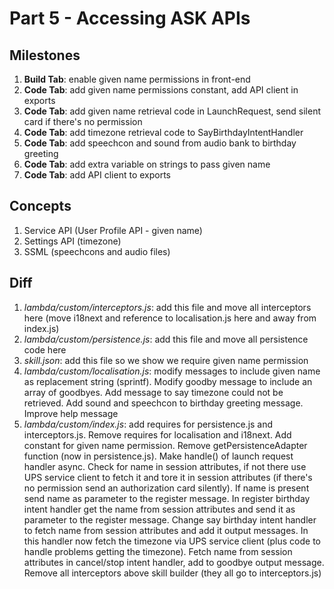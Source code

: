 # Part 5 - Accessing ASK APIs

## Milestones

1. **Build Tab**: enable given name permissions in front-end
2. **Code Tab**: add given name permissions constant, add API client in exports
3. **Code Tab**: add given name retrieval code in LaunchRequest, send silent card if there's no permission
4. **Code Tab**: add timezone retrieval code to SayBirthdayIntentHandler
5. **Code Tab**: add speechcon and sound from audio bank to birthday greeting
6. **Code Tab**: add extra variable on strings to pass given name
7. **Code Tab**: add API client to exports

## Concepts

1. Service API (User Profile API - given name)
2. Settings API (timezone)
3. SSML (speechcons and audio files)

## Diff

1. *lambda/custom/interceptors.js*: add this file and move all interceptors here (move i18next and reference to localisation.js here and away from index.js)
2. *lambda/custom/persistence.js*: add this file and move all persistence code here
3. *skill.json*: add this file so we show we require given name permission
4. *lambda/custom/localisation.js*: modify messages to include given name as replacement string (sprintf). Modify goodby message to include an array of goodbyes. Add message to say timezone could not be retrieved. Add sound and speechcon to birthday greeting message. Improve help message
5. *lambda/custom/index.js*: add requires for persistence.js and interceptors.js. Remove requires for localisation and i18next. Add constant for given name permission. Remove getPersistenceAdapter function (now in persistence.js). Make handle() of launch request handler async. Check for name in session attributes, if not there use UPS service client to fetch it and tore it in session attributes (if there's no permission send an authorization card silently). If name is present send name as parameter to the register message. In register birthday intent handler get the name from session attributes and send it as parameter to the register message. Change say birthday intent handler to fetch name from session attributes and add it output messages. In this handler now fetch the timezone via UPS service client (plus code to handle problems getting the timezone). Fetch name from session attributes in cancel/stop intent handler, add to goodbye output message. Remove all interceptors above skill builder (they all go to interceptors.js)